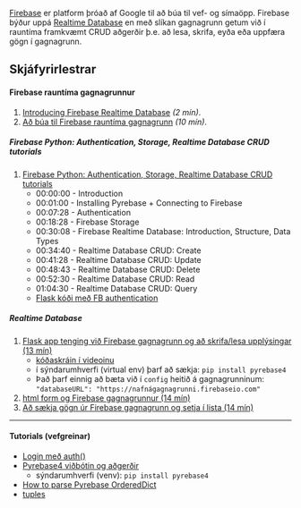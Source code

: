 [Firebase](https://firebase.google.com/) er platform þróað af Google til að búa til vef- og símaöpp.
Firebase býður uppá [Realtime Database](https://firebase.google.com/docs/database?authuser=0) en með slíkan gagnagrunn getum við í rauntíma framkvæmt CRUD aðgerðir þ.e. að lesa, skrifa, eyða eða uppfæra gögn í gagnagrunn.

## Skjáfyrirlestrar 

#### Firebase rauntíma gagnagrunnur

1. [Introducing Firebase Realtime Database](https://youtu.be/U5aeM5dvUpA) _(2 mín)_.
1. [Að búa til Firebase rauntíma gagnagrunn](https://youtu.be/6c27DhyWfQI) _(10 mín)_.

##### Firebase Python: Authentication, Storage, Realtime Database CRUD tutorials

1. [Firebase Python: Authentication, Storage, Realtime Database CRUD tutorials](https://www.youtube.com/watch?v=s-Ga8c3toVY&t=1348s)
   - 00:00:00 - Introduction
   - 00:01:00 - Installing Pyrebase + Connecting to Firebase
   - 00:07:28 - Authentication
   - 00:18:28 - Firebase Storage
   - 00:30:08 - Firebase Realtime Database: Introduction, Structure, Data Types
   - 00:34:40 - Realtime Database CRUD: Create
   - 00:41:28 - Realtime Database CRUD: Update
   - 00:48:43 - Realtime Database CRUD: Delete
   - 00:52:30 - Realtime Database CRUD: Read
   - 01:04:30 - Realtime Database CRUD: Query
   - [Flask kóði með FB authentication](https://github.com/vefthroun/Namsefni/blob/main/6-Gagnagrunnur/Firebase/Authenticate/2_auth_flask.py)
   
##### Realtime Database

1. [Flask app tenging við Firebase gagnagrunn og að skrifa/lesa upplýsingar (13 mín)](https://youtu.be/NDCar59xGRI)
   - [kóðaskráin í videoinu](https://github.com/vefthroun/Namsefni/blob/main/6-Gagnagrunnur/Firebase/app.py)
   - í sýndarumhverfi (virtual env) þarf að sækja: `pip install pyrebase4`
   - Það þarf einnig að bæta við í `config` heitið á gagnagrunninum:<br> `"databaseURL": "https://nafnágagnagrunni.firebaseio.com"`
1. [html form og Firebase gagnagrunnur (14 mín)](https://youtu.be/wyWal1sG6Ms)
1. [Að sækja gögn úr Firebase gagnagrunn og setja í lista (14 mín)](https://youtu.be/64ocVeKm194)

---
#### Tutorials (vefgreinar)

- [Login með auth()](https://parasmani300.medium.com/pyrebase-firebase-in-flask-d249a065e0df)
- [Pyrebase4 viðbótin og aðgerðir](https://github.com/nhorvath/Pyrebase4#database)
   - sýndarumhverfi (venv): `pip install pyrebase4`
- [How to parse Pyrebase OrderedDict](https://stackoverflow.com/questions/51976401/how-to-parse-pyrebase-ordereddict/51989082)
- [tuples](https://realpython.com/python-lists-tuples/#python-tuples)
